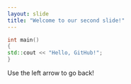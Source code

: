 ```yaml
---
layout: slide
title: "Welcome to our second slide!"
---
```

```cpp
int main()
{
std::cout << "Hello, GitHub!";
}
```
Use the left arrow to go back!
